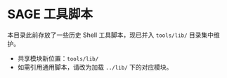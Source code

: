# SAGE 工具脚本

本目录此前存放了一些历史 Shell 工具脚本，现已并入 `tools/lib/` 目录集中维护。

- 共享模块新位置：`tools/lib/`
- 如需引用通用脚本，请改为加载 `../lib/` 下的对应模块。